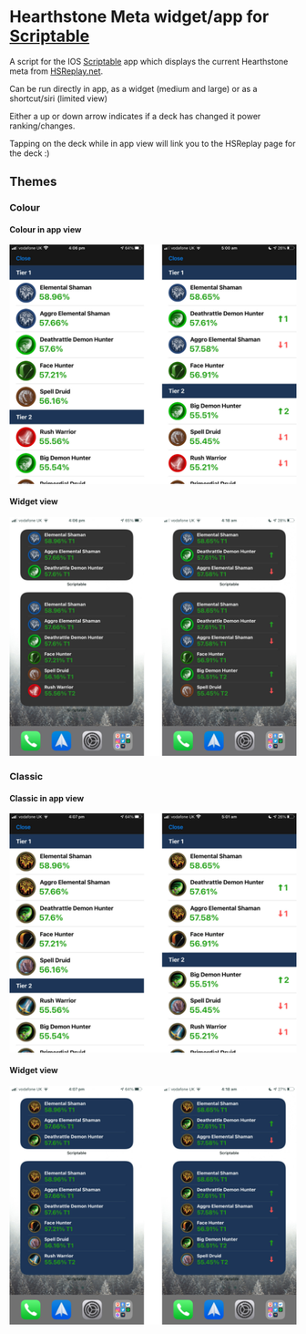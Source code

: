 # Hearthstone Meta widget/app for [Scriptable](https://scriptable.app/)

A script for the IOS [Scriptable](https://scriptable.app/) app which displays the current Hearthstone meta from [HSReplay.net](https://hsreplay.net/).

Can be run directly in app, as a widget (medium and large) or as a shortcut/siri (limited view)

Either a up or down arrow indicates if a deck has changed it power ranking/changes.

Tapping on the deck while in app view will link you to the HSReplay page for the deck :)

## Themes

### Colour

#### Colour in app view

![In app view](https://github.com/damongolding/heartstone-meta-scriptable/blob/main/docs/colour-app.jpg?raw=true)

#### Widget view

![Colour theme widget](https://github.com/damongolding/heartstone-meta-scriptable/blob/main/docs/colour-widget.jpg?raw=true)

### Classic

#### Classic in app view

![Classic with position change](https://github.com/damongolding/heartstone-meta-scriptable/blob/main/docs/classic-app.jpg?raw=true)

#### Widget view

![Classic widget](https://github.com/damongolding/heartstone-meta-scriptable/blob/main/docs/classic-widget.jpg?raw=true)
